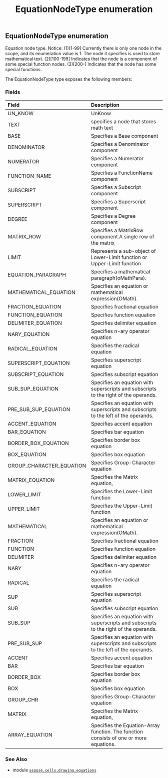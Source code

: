 ﻿---
title: EquationNodeType enumeration
second_title: Aspose.Cells for Python via .NET API References
description: 
type: docs
weight: 280
url: /aspose.cells.drawing.equations/equationnodetype/
is_root: false
---

## EquationNodeType enumeration

Equation node type.
Notice:
(1)[1-99] Currently there is only one node in the scope, and its enumeration value is 1. The node it specifies is used to store mathematical text.
(2)[100-199] Indicates that the node is a component of some special function nodes.
(3)[200-] Indicates that the node has some special functions.



The EquationNodeType type exposes the following members:

### Fields
| Field | Description |
| :- | :- |
| UN_KNOW | UnKnow |
| TEXT | specifies a node that stores math text |
| BASE | Specifies a Base component |
| DENOMINATOR | Specifies a Denominator component |
| NUMERATOR | Specifies a Numerator component |
| FUNCTION_NAME | Specifies a FunctionName component |
| SUBSCRIPT | Specifies a Subscript component |
| SUPERSCRIPT | Specifies a Superscript component |
| DEGREE | Specifies a Degree component |
| MATRIX_ROW | Specifies a MatrixRow component.A single row of the matrix |
| LIMIT | Represents a sub-object of Lower-Limit function or Upper-Limit function |
| EQUATION_PARAGRAPH | Specifies a mathematical paragraph(oMathPara). |
| MATHEMATICAL_EQUATION | Specifies an equation or mathematical expression(OMath). |
| FRACTION_EQUATION | Specifies fractional equation |
| FUNCTION_EQUATION | Specifies function equation |
| DELIMITER_EQUATION | Specifies delimiter equation |
| NARY_EQUATION | Specifies n-ary operator equation |
| RADICAL_EQUATION | Specifies the radical equation |
| SUPERSCRIPT_EQUATION | Specifies superscript equation |
| SUBSCRIPT_EQUATION | Specifies subscript equation |
| SUB_SUP_EQUATION | Specifies an equation with superscripts and subscripts to the right of the operands. |
| PRE_SUB_SUP_EQUATION | Specifies an equation with superscripts and subscripts to the left of the operands. |
| ACCENT_EQUATION | Specifies accent equation |
| BAR_EQUATION | Specifies bar equation |
| BORDER_BOX_EQUATION | Specifies border box equation |
| BOX_EQUATION | Specifies box equation |
| GROUP_CHARACTER_EQUATION | Specifies Group-Character equation |
| MATRIX_EQUATION | Specifies the Matrix equation, |
| LOWER_LIMIT | Specifies the Lower-Limit function |
| UPPER_LIMIT | Specifies the Upper-Limit function |
| MATHEMATICAL | Specifies an equation or mathematical expression(OMath). |
| FRACTION | Specifies fractional equation |
| FUNCTION | Specifies function equation |
| DELIMITER | Specifies delimiter equation |
| NARY | Specifies n-ary operator equation |
| RADICAL | Specifies the radical equation |
| SUP | Specifies superscript equation |
| SUB | Specifies subscript equation |
| SUB_SUP | Specifies an equation with superscripts and subscripts to the right of the operands. |
| PRE_SUB_SUP | Specifies an equation with superscripts and subscripts to the left of the operands. |
| ACCENT | Specifies accent equation |
| BAR | Specifies bar equation |
| BORDER_BOX | Specifies border box equation |
| BOX | Specifies box equation |
| GROUP_CHR | Specifies Group-Character equation |
| MATRIX | Specifies the Matrix equation, |
| ARRAY_EQUATION | Specifies the Equation-Array function. The function consists of one or more equations. |



### See Also
* module [`aspose.cells.drawing.equations`](..)
